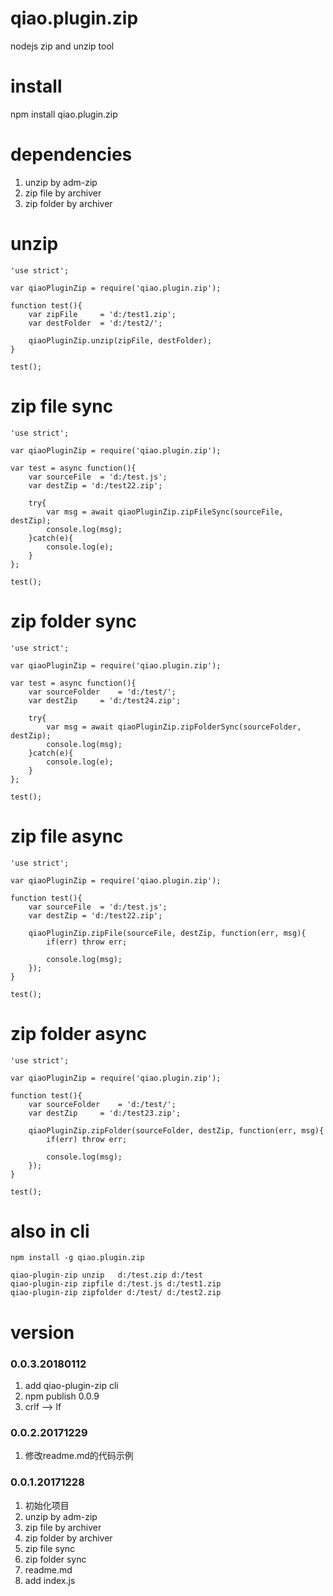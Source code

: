 # qiao.plugin.zip
nodejs zip and unzip tool

# install
npm install qiao.plugin.zip

# dependencies
1. unzip by adm-zip
2. zip file by archiver
3. zip folder by archiver

# unzip
	'use strict';
	
	var qiaoPluginZip = require('qiao.plugin.zip');
	
	function test(){
		var zipFile 	= 'd:/test1.zip';
		var destFolder	= 'd:/test2/';
		
		qiaoPluginZip.unzip(zipFile, destFolder);
	}
	
	test();

# zip file sync
	'use strict';
	
	var qiaoPluginZip = require('qiao.plugin.zip');
	
	var test = async function(){
		var sourceFile	= 'd:/test.js';
		var destZip	= 'd:/test22.zip';
		
		try{
			var msg = await qiaoPluginZip.zipFileSync(sourceFile, destZip);
			console.log(msg);
		}catch(e){
			console.log(e);
		}
	};
	
	test();

# zip folder sync
	'use strict';
	
	var qiaoPluginZip = require('qiao.plugin.zip');
	
	var test = async function(){
		var sourceFolder	= 'd:/test/';
		var destZip		= 'd:/test24.zip';
		
		try{
			var msg = await qiaoPluginZip.zipFolderSync(sourceFolder, destZip);
			console.log(msg);
		}catch(e){
			console.log(e);
		}
	};
	
	test();

# zip file async
	'use strict';
	
	var qiaoPluginZip = require('qiao.plugin.zip');
	
	function test(){
		var sourceFile	= 'd:/test.js';
		var destZip	= 'd:/test22.zip';
		
		qiaoPluginZip.zipFile(sourceFile, destZip, function(err, msg){
			if(err) throw err;
			
			console.log(msg);
		});
	}
	
	test();

# zip folder async
	'use strict';
	
	var qiaoPluginZip = require('qiao.plugin.zip');
	
	function test(){
		var sourceFolder	= 'd:/test/';
		var destZip		= 'd:/test23.zip';
		
		qiaoPluginZip.zipFolder(sourceFolder, destZip, function(err, msg){
			if(err) throw err;
			
			console.log(msg);
		});
	}
	
	test();

# also in cli
	npm install -g qiao.plugin.zip

	qiao-plugin-zip unzip	d:/test.zip d:/test
	qiao-plugin-zip zipfile	d:/test.js d:/test1.zip
	qiao-plugin-zip zipfolder d:/test/ d:/test2.zip

# version
### 0.0.3.20180112
1. add qiao-plugin-zip cli
2. npm publish 0.0.9
3. crlf --> lf

### 0.0.2.20171229
1. 修改readme.md的代码示例

### 0.0.1.20171228
1. 初始化项目
2. unzip by adm-zip
3. zip file by archiver
4. zip folder by archiver
5. zip file sync
6. zip folder sync
7. readme.md
8. add index.js